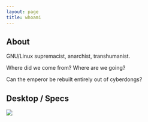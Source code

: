 ```yaml
---
layout: page
title: whoami
---
```


## About
GNU/Linux supremacist, anarchist, transhumanist.

Where did we come from? Where are we going?

Can the emperor be rebuilt entirely out of cyberdongs?

## Desktop / Specs
<a href="/assets/specs.png">![](/assets/desktop.png)</a>
